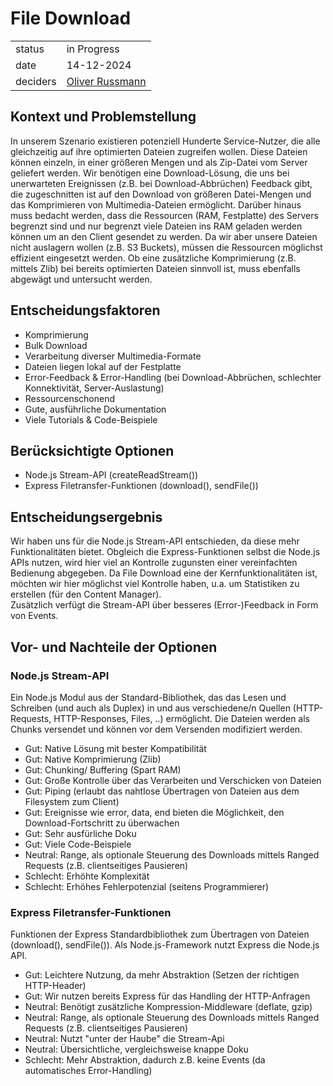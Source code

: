 # File Download

|          |                                                            |
| -------- | ---------------------------------------------------------- |
| status   | in Progress                                                |
| date     | 14-12-2024                                                 |
| deciders | [Oliver Russmann](https://github.com/orussmann) |

## Kontext und Problemstellung
In unserem Szenario existieren potenziell Hunderte Service-Nutzer, die alle gleichzeitig auf ihre optimierten Dateien zugreifen wollen.
Diese Dateien können einzeln, in einer größeren Mengen und als Zip-Datei vom Server geliefert werden. Wir benötigen eine Download-Lösung, die uns bei unerwarteten Ereignissen (z.B. bei Download-Abbrüchen) Feedback gibt,
die zugeschnitten ist auf den Download von größeren Datei-Mengen und das Komprimieren von Multimedia-Dateien ermöglicht. Darüber hinaus muss bedacht werden, dass die Ressourcen (RAM, Festplatte) des Servers begrenzt sind
und nur begrenzt viele Dateien ins RAM geladen werden können um an den Client gesendet zu werden.
Da wir aber unsere Dateien nicht auslagern wollen (z.B. S3 Buckets), müssen die Ressourcen möglichst effizient eingesetzt werden. Ob eine zusätzliche Komprimierung (z.B. mittels Zlib) bei bereits optimierten Dateien sinnvoll ist, muss ebenfalls abgewägt und untersucht werden. 

## Entscheidungsfaktoren
- Komprimierung
- Bulk Download
- Verarbeitung diverser Multimedia-Formate
- Dateien liegen lokal auf der Festplatte
- Error-Feedback & Error-Handling (bei Download-Abbrüchen, schlechter Konnektivität, Server-Auslastung)
- Ressourcenschonend
- Gute, ausführliche Dokumentation
- Viele Tutorials & Code-Beispiele

## Berücksichtigte Optionen
- Node.js Stream-API (createReadStream())
- Express Filetransfer-Funktionen (download(), sendFile())

## Entscheidungsergebnis
Wir haben uns für die Node.js Stream-API entschieden, da diese mehr Funktionalitäten bietet. Obgleich die Express-Funktionen selbst die Node.js APIs nutzen, wird hier viel an Kontrolle zugunsten einer vereinfachten Bedienung abgegeben. Da File Download eine der Kernfunktionalitäten ist, möchten wir hier möglichst viel Kontrolle haben, u.a. um Statistiken zu erstellen (für den Content Manager).<br>
Zusätzlich verfügt die Stream-API über besseres (Error-)Feedback in Form von Events.

## Vor- und Nachteile der Optionen

### Node.js Stream-API
Ein Node.js Modul aus der Standard-Bibliothek, das das Lesen und Schreiben (und auch als Duplex) in und aus verschiedene/n Quellen (HTTP-Requests, HTTP-Responses, Files, ..) ermöglicht. Die Dateien werden als Chunks versendet und können vor dem Versenden modifiziert werden.

- Gut: Native Lösung mit bester Kompatibilität
- Gut: Native Komprimierung (Zlib)
- Gut: Chunking/ Buffering (Spart RAM)
- Gut: Große Kontrolle über das Verarbeiten und Verschicken von Dateien
- Gut: Piping (erlaubt das nahtlose Übertragen von Dateien aus dem Filesystem zum Client)
- Gut: Ereignisse wie error, data, end bieten die Möglichkeit, den Download-Fortschritt zu überwachen
- Gut: Sehr ausfürliche Doku
- Gut: Viele Code-Beispiele
- Neutral: Range, als optionale Steuerung des Downloads mittels Ranged Requests (z.B. clientseitiges Pausieren)
- Schlecht: Erhöhte Komplexität
- Schlecht: Erhöhes Fehlerpotenzial (seitens Programmierer)

### Express Filetransfer-Funktionen
Funktionen der Express Standardbibliothek zum Übertragen von Dateien (download(), sendFile()). Als Node.js-Framework nutzt Express die Node.js API.

- Gut: Leichtere Nutzung, da mehr Abstraktion (Setzen der richtigen HTTP-Header)
- Gut: Wir nutzen bereits Express für das Handling der HTTP-Anfragen
- Neutral: Benötigt zusätzliche Kompression-Middleware (deflate, gzip)
- Neutral: Range, als optionale Steuerung des Downloads mittels Ranged Requests (z.B. clientseitiges Pausieren)
- Neutral: Nutzt "unter der Haube" die Stream-Api
- Neutral: Übersichtliche, vergleichsweise knappe Doku
- Schlecht: Mehr Abstraktion, dadurch z.B. keine Events (da automatisches Error-Handling)
